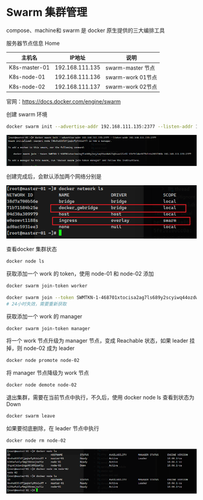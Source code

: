 # Swarm 集群管理

compose、machine和 swarm 是 docker 原生提供的三大编排工具



服务器节点信息 Home 

| 主机名        | IP地址          | 说明              |
| ------------- | --------------- | ----------------- |
| K8s-master-01 | 192.168.111.135 | swarm-master 节点 |
| K8s-node-01   | 192.168.111.136 | swarm-work 01节点 |
| K8s-node-02   | 192.168.111.137 | swarm-work 02节点 |



官网：https://docs.docker.com/engine/swarm



创建 swarm 环境

```sh
docker swarm init --advertise-addr 192.168.111.135:2377 --listen-addr 192.168.111.135:2377
```

![image-20241223001649510](images/12-Swarm集群管理/image-20241223001649510.png)

创建完成后，会默认添加两个网络分别是

![image-20241223001824726](images/12-Swarm集群管理/image-20241223001824726.png)



查看docker 集群状态

```sh
docker node ls
```



获取添加一个 work 的 token，使用 node-01 和 node-02 添加

```sh
docker swarm join-token worker
```

```sh
docker swarm join --token SWMTKN-1-468701xtocisa2ag7ls689y2scyiwq44ozdwh23q9xvai2le5l-03r7rldar8f7bfntk295f590k 192.168.111.135:2377
# 24小时失效，需要重新获取
```



获取添加一个 work 的 manager

```sh
docker swarm join-token manager
```



将一个 work 节点升级为 manager 节点，变成 Reachable 状态，如果 leader 挂掉，则 node-02 成为 leader

```sh
docker node promote node-02
```



将 manager 节点降级为 work 节点

```sh
docker node demote node-02
```



退出集群，需要在当前节点中执行，不久后，使用  docker node ls 查看到状态为 Down

```sh
docker swarm leave
```

如果要彻底删除，在 leader 节点中执行

```sh
docker node rm node-02
```

![image-20241223002850755](images/12-Swarm集群管理/image-20241223002850755.png)



